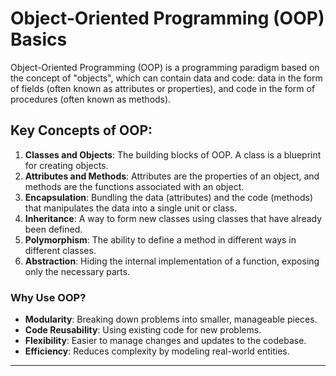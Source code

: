 # Object-Oriented Programming (OOP) Basics

Object-Oriented Programming (OOP) is a programming paradigm based on the concept of "objects", which can contain data and code: data in the form of fields (often known as attributes or properties), and code in the form of procedures (often known as methods).

## Key Concepts of OOP:
1. **Classes and Objects**: The building blocks of OOP. A class is a blueprint for creating objects.
2. **Attributes and Methods**: Attributes are the properties of an object, and methods are the functions associated with an object.
3. **Encapsulation**: Bundling the data (attributes) and the code (methods) that manipulates the data into a single unit or class.
4. **Inheritance**: A way to form new classes using classes that have already been defined.
5. **Polymorphism**: The ability to define a method in different ways in different classes.
6. **Abstraction**: Hiding the internal implementation of a function, exposing only the necessary parts.

### Why Use OOP?

- **Modularity**: Breaking down problems into smaller, manageable pieces.
- **Code Reusability**: Using existing code for new problems.
- **Flexibility**: Easier to manage changes and updates to the codebase.
- **Efficiency**: Reduces complexity by modeling real-world entities.

---